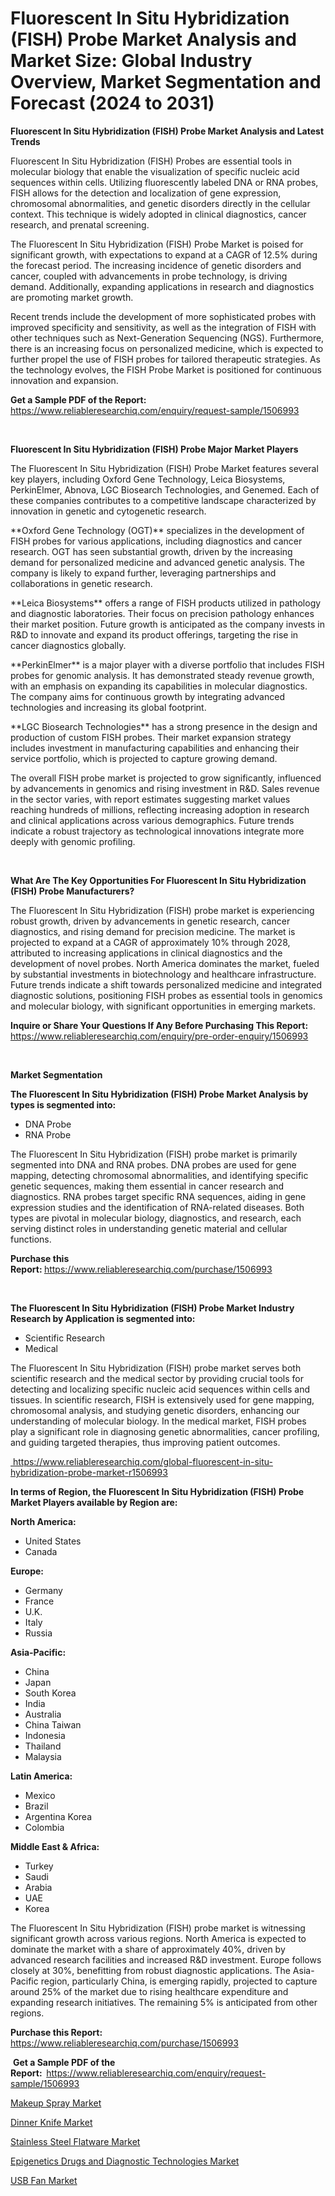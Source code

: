 <p><h1>Fluorescent In Situ Hybridization (FISH) Probe Market Analysis and Market Size: Global Industry Overview, Market Segmentation and Forecast (2024 to 2031)</h1></p><p><strong>Fluorescent In Situ Hybridization (FISH) Probe Market Analysis and Latest Trends</strong></p>
<p><p>Fluorescent In Situ Hybridization (FISH) Probes are essential tools in molecular biology that enable the visualization of specific nucleic acid sequences within cells. Utilizing fluorescently labeled DNA or RNA probes, FISH allows for the detection and localization of gene expression, chromosomal abnormalities, and genetic disorders directly in the cellular context. This technique is widely adopted in clinical diagnostics, cancer research, and prenatal screening.</p><p>The Fluorescent In Situ Hybridization (FISH) Probe Market is poised for significant growth, with expectations to expand at a CAGR of 12.5% during the forecast period. The increasing incidence of genetic disorders and cancer, coupled with advancements in probe technology, is driving demand. Additionally, expanding applications in research and diagnostics are promoting market growth. </p><p>Recent trends include the development of more sophisticated probes with improved specificity and sensitivity, as well as the integration of FISH with other techniques such as Next-Generation Sequencing (NGS). Furthermore, there is an increasing focus on personalized medicine, which is expected to further propel the use of FISH probes for tailored therapeutic strategies. As the technology evolves, the FISH Probe Market is positioned for continuous innovation and expansion.</p></p>
<p><strong>Get a Sample PDF of the Report:&nbsp;</strong> <a href="https://www.reliableresearchiq.com/enquiry/request-sample/1506993">https://www.reliableresearchiq.com/enquiry/request-sample/1506993</a></p>
<p>&nbsp;</p>
<p><strong>Fluorescent In Situ Hybridization (FISH) Probe Major Market Players</strong></p>
<p><p>The Fluorescent In Situ Hybridization (FISH) Probe Market features several key players, including Oxford Gene Technology, Leica Biosystems, PerkinElmer, Abnova, LGC Biosearch Technologies, and Genemed. Each of these companies contributes to a competitive landscape characterized by innovation in genetic and cytogenetic research.</p><p>**Oxford Gene Technology (OGT)** specializes in the development of FISH probes for various applications, including diagnostics and cancer research. OGT has seen substantial growth, driven by the increasing demand for personalized medicine and advanced genetic analysis. The company is likely to expand further, leveraging partnerships and collaborations in genetic research.</p><p>**Leica Biosystems** offers a range of FISH products utilized in pathology and diagnostic laboratories. Their focus on precision pathology enhances their market position. Future growth is anticipated as the company invests in R&D to innovate and expand its product offerings, targeting the rise in cancer diagnostics globally.</p><p>**PerkinElmer** is a major player with a diverse portfolio that includes FISH probes for genomic analysis. It has demonstrated steady revenue growth, with an emphasis on expanding its capabilities in molecular diagnostics. The company aims for continuous growth by integrating advanced technologies and increasing its global footprint.</p><p>**LGC Biosearch Technologies** has a strong presence in the design and production of custom FISH probes. Their market expansion strategy includes investment in manufacturing capabilities and enhancing their service portfolio, which is projected to capture growing demand.</p><p>The overall FISH probe market is projected to grow significantly, influenced by advancements in genomics and rising investment in R&D. Sales revenue in the sector varies, with report estimates suggesting market values reaching hundreds of millions, reflecting increasing adoption in research and clinical applications across various demographics. Future trends indicate a robust trajectory as technological innovations integrate more deeply with genomic profiling.</p></p>
<p>&nbsp;</p>
<p><strong>What Are The Key Opportunities For Fluorescent In Situ Hybridization (FISH) Probe Manufacturers?</strong></p>
<p><p>The Fluorescent In Situ Hybridization (FISH) probe market is experiencing robust growth, driven by advancements in genetic research, cancer diagnostics, and rising demand for precision medicine. The market is projected to expand at a CAGR of approximately 10% through 2028, attributed to increasing applications in clinical diagnostics and the development of novel probes. North America dominates the market, fueled by substantial investments in biotechnology and healthcare infrastructure. Future trends indicate a shift towards personalized medicine and integrated diagnostic solutions, positioning FISH probes as essential tools in genomics and molecular biology, with significant opportunities in emerging markets.</p></p>
<p><strong>Inquire or Share Your Questions If Any Before Purchasing This Report:</strong> <a href="https://www.reliableresearchiq.com/enquiry/pre-order-enquiry/1506993">https://www.reliableresearchiq.com/enquiry/pre-order-enquiry/1506993</a></p>
<p>&nbsp;</p>
<p><strong>Market Segmentation</strong></p>
<p><strong>The Fluorescent In Situ Hybridization (FISH) Probe Market Analysis by types is segmented into:</strong></p>
<p><ul><li>DNA Probe</li><li>RNA Probe</li></ul></p>
<p><p>The Fluorescent In Situ Hybridization (FISH) probe market is primarily segmented into DNA and RNA probes. DNA probes are used for gene mapping, detecting chromosomal abnormalities, and identifying specific genetic sequences, making them essential in cancer research and diagnostics. RNA probes target specific RNA sequences, aiding in gene expression studies and the identification of RNA-related diseases. Both types are pivotal in molecular biology, diagnostics, and research, each serving distinct roles in understanding genetic material and cellular functions.</p></p>
<p><strong>Purchase this Report:&nbsp;</strong><a href="https://www.reliableresearchiq.com/purchase/1506993">https://www.reliableresearchiq.com/purchase/1506993</a></p>
<p>&nbsp;</p>
<p><strong>The Fluorescent In Situ Hybridization (FISH) Probe Market Industry Research by Application is segmented into:</strong></p>
<p><ul><li>Scientific Research</li><li>Medical</li></ul></p>
<p><p>The Fluorescent In Situ Hybridization (FISH) probe market serves both scientific research and the medical sector by providing crucial tools for detecting and localizing specific nucleic acid sequences within cells and tissues. In scientific research, FISH is extensively used for gene mapping, chromosomal analysis, and studying genetic disorders, enhancing our understanding of molecular biology. In the medical market, FISH probes play a significant role in diagnosing genetic abnormalities, cancer profiling, and guiding targeted therapies, thus improving patient outcomes.</p></p>
<p><a href="https://www.reliableresearchiq.com/global-fluorescent-in-situ-hybridization-probe-market-r1506993">&nbsp;https://www.reliableresearchiq.com/global-fluorescent-in-situ-hybridization-probe-market-r1506993</a></p>
<p><strong>In terms of Region, the Fluorescent In Situ Hybridization (FISH) Probe Market Players available by Region are:</strong></p>
<p>
    <p> <strong> North America: </strong>
        <ul>
            <li>United States</li>
            <li>Canada</li>
        </ul>
        </p> 
    <p> <strong> Europe: </strong>
        <ul>
            <li>Germany</li>
            <li>France</li>
            <li>U.K.</li>
            <li>Italy</li>
            <li>Russia</li>
        </ul>
        </p> 
    <p> <strong> Asia-Pacific: </strong>
        <ul>
            <li>China</li>
            <li>Japan</li>
            <li>South Korea</li>
            <li>India</li>
            <li>Australia</li>
            <li>China Taiwan</li>
            <li>Indonesia</li>
            <li>Thailand</li>
            <li>Malaysia</li>
        </ul>
        </p> 
    <p> <strong> Latin America: </strong>
        <ul>
            <li>Mexico</li>
            <li>Brazil</li>
            <li>Argentina Korea</li>
            <li>Colombia</li>
        </ul>
        </p> 
    <p> <strong> Middle East & Africa: </strong>
        <ul>
            <li>Turkey</li>
            <li>Saudi</li>
            <li>Arabia</li>
            <li>UAE</li>
            <li>Korea</li>
        </ul>
    </p>
    </p>
<p><p>The Fluorescent In Situ Hybridization (FISH) probe market is witnessing significant growth across various regions. North America is expected to dominate the market with a share of approximately 40%, driven by advanced research facilities and increased R&D investment. Europe follows closely at 30%, benefitting from robust diagnostic applications. The Asia-Pacific region, particularly China, is emerging rapidly, projected to capture around 25% of the market due to rising healthcare expenditure and expanding research initiatives. The remaining 5% is anticipated from other regions.</p></p>
<p><strong>Purchase this Report: </strong><a href="https://www.reliableresearchiq.com/purchase/1506993">https://www.reliableresearchiq.com/purchase/1506993</a></p>
<p>&nbsp;<strong>Get a Sample PDF of the Report:&nbsp;&nbsp;</strong><a href="https://www.reliableresearchiq.com/enquiry/request-sample/1506993">https://www.reliableresearchiq.com/enquiry/request-sample/1506993</a></p>
<p><strong></strong></p>
<p><p><a href="https://www.linkedin.com/pulse/global-makeup-spray-market-analysis-trends-forecasts-growth-if8de?trackingId=FeM9lyQ%2FQza1%2BFzB%2Bdna9g%3D%3D">Makeup Spray Market</a></p><p><a href="https://issuu.com/reportprime-2/docs/dinner-knife-market-size-2030.pptx_39df810a09abec">Dinner Knife Market</a></p><p><a href="https://issuu.com/reportprime-2/docs/stainless-steel-flatware-market-siz_fc27aed616cc80">Stainless Steel Flatware Market</a></p><p><a href="https://github.com/WayneGriffin411/Market-Research-Report-List-1/blob/main/epigenetics-drugs-and-diagnostic-technologies-market.md">Epigenetics Drugs and Diagnostic Technologies Market</a></p><p><a href="https://www.linkedin.com/pulse/usb-fan-industry-analysis-report-its-market-size-share-asagc?trackingId=hZ9Ow6lST8q6PPaoa86sOQ%3D%3D">USB Fan Market</a></p></p>